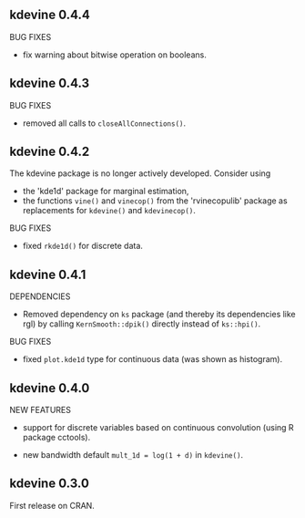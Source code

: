 kdevine 0.4.4
---------

BUG FIXES

   * fix warning about bitwise operation on booleans.
   
 
kdevine 0.4.3
---------

BUG FIXES

   * removed all calls to `closeAllConnections()`.


kdevine 0.4.2
---------

The kdevine package is no longer actively developed. Consider using   

   - the 'kde1d' package for marginal estimation,   
   - the functions `vine()` and `vinecop()` from the 'rvinecopulib' 
     package as replacements for `kdevine()` and `kdevinecop()`.
     
BUG FIXES

   * fixed `rkde1d()` for discrete data.


kdevine 0.4.1
---------

DEPENDENCIES

   * Removed dependency on `ks` package (and thereby its dependencies like rgl)
     by calling `KernSmooth::dpik()` directly instead of `ks::hpi()`.

BUG FIXES

   * fixed `plot.kde1d` type for continuous data (was shown as histogram).


kdevine 0.4.0
---------

NEW FEATURES

   * support for discrete variables based on continuous convolution (using R 
     package cctools).

   * new bandwidth default `mult_1d = log(1 + d)` in `kdevine()`.


kdevine 0.3.0
---------

First release on CRAN.
